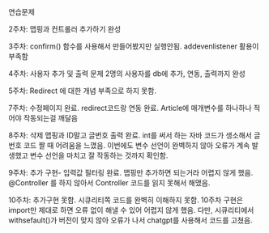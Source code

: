 연습문제 

2주차: 맵핑과 컨트롤러 추가하기 완성

3주차: confirm() 함수를 사용해서 만들어봤지만 실행안됨. addevenlistener 활용이 부족함

4주차: 사용자 추가 및 출력 문제 2명의 사용자를 db에 추가, 연동, 출력까지 완성

5주차: Redirect 에 대한 개념 부족으로 하지 못함.

7주차: 수정페이지 완료. redirect코드랑 연동 완료. Article에 매개변수를 하나하나 적어야 작동되는걸 깨달음

8주차: 삭제 맵핑과 ID말고 글번호 출력 완료.
int를 써서 하는 자바 코드가 생소해서 글번호 코드 짤 때 어려움을 느꼈음. 이번에도 변수 선언이 완벽하지 않아 오류가 계속 발생했고 변수 선언을 마치고 잘 작동하는 것까지 확인함. 

9주차: 추가 구현- 입력값 필터링 완료.
맵핑만 추가하면 되는거라 어렵지 않게 했음.
@Controller 를 하지 않아서 Controller 코드를 읽지 못해서 해맸음. 

10주차: 추가구현 못함. 시큐리티쪽 코드를 완벽히 이해하지 못함. 10주차 구현은 import만 제대로 하면 오류 없이 해낼 수 있어 어렵지 않게 했음. 다만, 시큐리티에서 withsefault()가 버전이 맞지 않아 오류가 나서 chatgpt를 사용해서 코드를 고쳤음. 